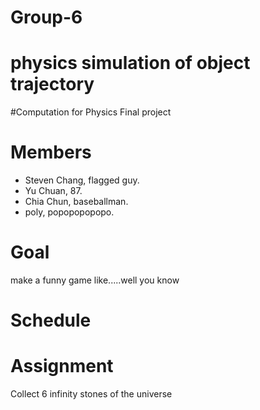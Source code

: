 # Group-6
# physics simulation of object trajectory
#Computation for Physics Final project
# Members
* Steven Chang, flagged guy.<br />
* Yu Chuan, 87.<br />
* Chia Chun, baseballman.<br />
* poly, popopopopopo.<br />
# Goal
make a funny game like.....well you know
# Schedule
# Assignment
Collect 6 infinity stones of the universe
